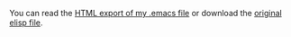 You can read the [HTML export of my .emacs file](https://rawgit.com/TLINDEN/dot-emacs/master/emacs.html) or download the [original elisp file](https://raw.githubusercontent.com/TLINDEN/dot-emacs/master/.emacs).
